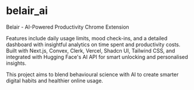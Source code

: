 # belair_ai
Belair - AI-Powered Productivity Chrome Extension

Features include daily usage limits, mood check-ins, and a detailed dashboard with insightful analytics on time spent and productivity costs. Built with Next.js, Convex, Clerk, Vercel, Shadcn UI, Tailwind CSS, and integrated with Hugging Face's AI API for smart unlocking and personalised insights.

This project aims to blend behavioural science with AI to create smarter digital habits and healthier online usage.
